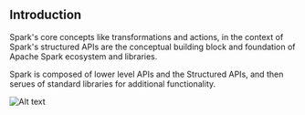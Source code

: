 ## Introduction
Spark's core concepts like transformations and actions, in the context of Spark's structured APIs are the conceptual building block and foundation of Apache Spark ecosystem and libraries.

Spark is composed of lower level APIs and the Structured APIs, and then serues of standard libraries for additional functionality.

![Alt text](https://github.com/vaibhavpatilai/Diagrams/blob/master/spark/SparkToolKit.PNG?raw=true "Spark Basic Architecture")
